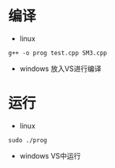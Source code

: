 # 编译

- linux

```
g++ -o prog test.cpp SM3.cpp
```

- windows 
  放入VS进行编译

# 运行

- linux

```
sudo ./prog
```

- windows
  VS中运行

